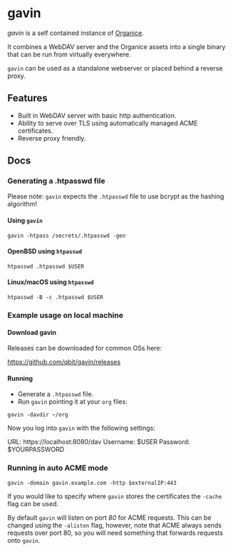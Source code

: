 # gavin

*gavin* is a self contained instance of [Organice](https://github.com/200ok-ch/organice).

It combines a WebDAV server and the Organice assets into a single binary that
can be run from virtually everywhere.

`gavin` can be used as a standalone webserver or placed behind a reverse proxy.

## Features

- Built in WebDAV server with basic http authentication.
- Ability to serve over TLS using automatically managed ACME certificates.
- Reverse proxy friendly.

## Docs

### Generating a .htpasswd file

Please note: `gavin` expects the `.htpasswd` file to use bcrypt as the hashing
algorithm!

#### Using `gavin`

```
gavin -htpass /secrets/.htpasswd -gen
```

#### OpenBSD using `htpasswd`

```
htpasswd .htpasswd $USER
```

#### Linux/macOS using `htpasswd`

```
htpasswd -B -c .htpasswd $USER
```

### Example usage on local machine

#### Download gavin

Releases can be downloaded for common OSs here:

https://github.com/qbit/gavin/releases

#### Running

- Generate a `.htpasswd` file.
- Run `gavin` pointing it at your `org` files:
```
gavin -davdir ~/org
```

Now you log into `gavin` with the following settings:

URL: https://localhost:8080/dav
Username: $USER
Password: $YOURPASSWORD

### Running in auto ACME mode

```
gavin -domain gavin.example.com -http $externalIP:443
```

If you would like to specify where `gavin` stores the certificates the `-cache`
flag can be used.

By default `gavin` will listen on port *80* for ACME requests. This can be
changed using the `-alisten` flag, however, note that ACME always sends
requests over port 80, so you will need something that forwards requests onto
`gavin`.

